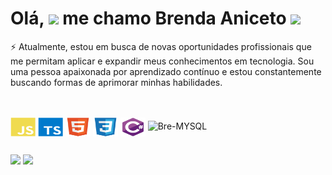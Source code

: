 ##
<h1 alinhar="left">Olá, <img src="https://github.com/EvanderInacio/EvanderInacio/blob/main/images/Earth.gif?raw=true" width="30"> me chamo Brenda Aniceto
 <img src="https://raw.githubusercontent.com/kaueMarques/kaueMarques/master/hi.gif" largura="30"></h1 >

⚡  Atualmente, estou em busca de novas oportunidades profissionais que me permitam aplicar e expandir meus conhecimentos em tecnologia. Sou uma pessoa apaixonada por aprendizado contínuo e estou constantemente buscando formas de aprimorar minhas habilidades.

<div estilo="exibição: inline_block"><br>
 <div style="display: inline_block"><br>
  <img align="center" alt="Bre-Js" height="30" width="40" src="https://raw.githubusercontent.com/devicons/devicon/master/icons/javascript/javascript-plain.svg">
  <img align="center" alt="Bre-Ts" height="30" width="40" src="https://raw.githubusercontent.com/devicons/devicon/master/icons/typescript/typescript-plain.svg">
  <img align="center" alt="Bre-HTML" height="30" width="40" src="https://raw.githubusercontent.com/devicons/devicon/master/icons/html5/html5-original.svg">
  <img align="center" alt="Bre-CSS" height="30" width="40" src="https://raw.githubusercontent.com/devicons/devicon/master/icons/css3/css3-original.svg">
  <img align="center" alt="Bre-Python" height="30" width="40" src="https://raw.githubusercontent.com/devicons/devicon/master/icons/csharp/csharp-original.svg">
  <img alinhar="centro" alt="Bre-MYSQL" src="https://img.shields.io/badge/MySQL-00000F?style=for-the-badge&logo=mysql&logoColor=white">&nbsp;
</div >
  
  ##
 
<div > 
 
 
 

  <a href = "mailto: brendabuenobrito@gmail.com"><img src="https://img.shields.io/badge/-Gmail-%23333?style = for-the-badge&logo = gmail&logoColor = branco " alvo="_em branco"></a>
  <a href="https://www.linkedin.com/in/brenda-aniceto-bueno-580640239" alvo="_em branco"><img src="https://img.shields.io/badge/-LinkedIn-%230077B5?style = for-the-badge&logo = linkedin&logoColor = branco " alvo="_em branco"></a> 
  
  
</div>
